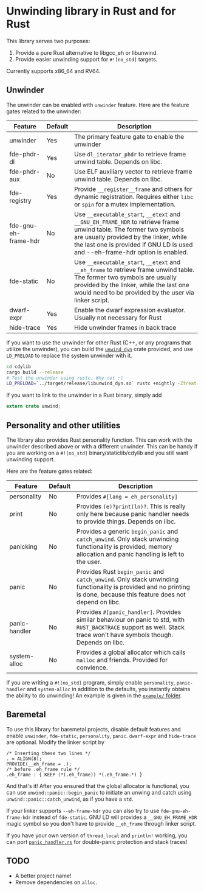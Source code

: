Unwinding library in Rust and for Rust
======================================

This library serves two purposes:
1. Provide a pure Rust alternative to libgcc_eh or libunwind.
2. Provide easier unwinding support for `#![no_std]` targets.

Currently supports x86_64 and RV64.

## Unwinder

The unwinder can be enabled with `unwinder` feature. Here are the feature gates related to the unwinder:

| Feature              | Default | Description |
|--------------------- |---------|-|
| unwinder             | Yes     | The primary feature gate to enable the unwinder |
| fde-phdr-dl          | Yes     | Use `dl_iterator_phdr` to retrieve frame unwind table. Depends on libc. |
| fde-phdr-aux         | No      | Use ELF auxiliary vector to retrieve frame unwind table. Depends on libc. |
| fde-registry         | Yes     | Provide `__register__frame` and others for dynamic registration. Requires either `libc` or `spin` for a mutex implementation. |
| fde-gnu-eh-frame-hdr | No      | Use `__executable_start`, `__etext` and `__GNU_EH_FRAME_HDR` to retrieve frame unwind table. The former two symbols are usually provided by the linker, while the last one is provided if GNU LD is used and --eh-frame-hdr option is enabled. |
| fde-static           | No      | Use `__executable_start`, `__etext` and `__eh_frame` to retrieve frame unwind table. The former two symbols are usually provided by the linker, while the last one would need to be provided by the user via linker script.  |
| dwarf-expr           | Yes     | Enable the dwarf expression evaluator. Usually not necessary for Rust |
| hide-trace           | Yes     | Hide unwinder frames in back trace |

If you want to use the unwinder for other Rust (C++, or any programs that utilize the unwinder), you can build the [`unwind_dyn`](cdylib) crate provided, and use `LD_PRELOAD` to replace the system unwinder with it.
```sh
cd cdylib
cargo build --release
# Test the unwinder using rustc. Why not :)
LD_PRELOAD=`../target/release/libunwind_dyn.so` rustc +nightly -Ztreat-err-as-bug
```

If you want to link to the unwinder in a Rust binary, simply add
```rust
extern crate unwind;
```

## Personality and other utilities

The library also provides Rust personality function. This can work with the unwinder described above or with a different unwinder. This can be handy if you are working on a `#![no_std]` binary/staticlib/cdylib and you still want unwinding support.

Here are the feature gates related:

| Feature       | Default | Description |
|---------------|---------|-|
| personality   | No      | Provides `#[lang = eh_personality]` |
| print         | No      | Provides `(e)?print(ln)?`. This is really only here because panic handler needs to provide things. Depends on libc. |
| panicking     | No      | Provides a generic `begin_panic` and `catch_unwind`. Only stack unwinding functionality is provided, memory allocation and panic handling is left to the user. |
| panic         | No      | Provides Rust `begin_panic` and `catch_unwind`. Only stack unwinding functionality is provided and no printing is done, because this feature does not depend on libc. |
| panic-handler | No      | Provides `#[panic_handler]`. Provides similar behaviour on panic to std, with `RUST_BACKTRACE` support as well. Stack trace won't have symbols though. Depends on libc. |
| system-alloc  | No      | Provides a global allocator which calls `malloc` and friends. Provided for convience. |

If you are writing a `#![no_std]` program, simply enable `personality`, `panic-handler` and `system-alloc` in addition to the defaults, you instantly obtains the ability to do unwinding! An example is given in the [`example/` folder](example).

## Baremetal

To use this library for baremetal projects, disable default features and enable `unwinder`, `fde-static`, `personality`, `panic`. `dwarf-expr` and `hide-trace` are optional. Modify the linker script by
```ld
/* Inserting these two lines */
. = ALIGN(8);
PROVIDE(__eh_frame = .);
/* before .eh_frame rule */
.eh_frame : { KEEP (*(.eh_frame)) *(.eh_frame.*) }
```

And that's it! After you ensured that the global allocator is functional, you can use `unwind::panic::begin_panic` to initiate an unwing and catch using `unwind::panic::catch_unwind`, as if you have a `std`.

If your linker supports `--eh-frame-hdr` you can also try to use `fde-gnu-eh-frame-hdr` instead of `fde-static`. GNU LD will provides a `__GNU_EH_FRAME_HDR` magic symbol so you don't have to provide `__eh_frame` through linker script.

If you have your own version of `thread_local` and `println!` working, you can port [`panic_handler.rs`](src/panic_handler.rs) for double-panic protection and stack traces!

## TODO

* A better project name!
* Remove dependencies on `alloc`.
